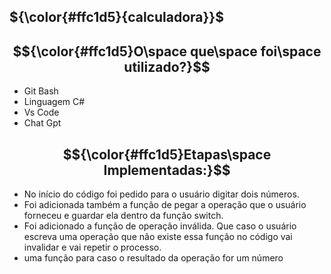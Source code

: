 ## ${\color{#ffc1d5}{calculadora}}$

## $${\color{#ffc1d5}O\space que\space foi\space utilizado?}$$

* Git Bash
* Linguagem C#
* Vs Code
* Chat Gpt

## $${\color{#ffc1d5}Etapas\space Implementadas:}$$

* No início do código foi pedido para o usuário digitar dois números.
* Foi adicionada também a função de pegar a operação que o usuário forneceu e guardar ela dentro da função switch.
* Foi adicionado a função de operação inválida. Que caso o usuário escreva uma operação que não existe essa função no código vai invalidar e vai repetir o processo.
*  uma função para caso o resultado da operação for um número 

